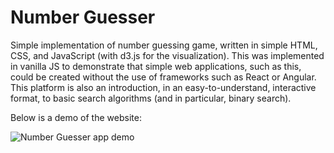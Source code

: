# Number Guesser

Simple implementation of number guessing game, written in simple HTML, CSS, and JavaScript (with d3.js for the visualization). This was implemented in vanilla JS to demonstrate that simple web applications, such as this, could be created without the use of frameworks such as React or Angular. This platform is also an introduction, in an easy-to-understand, interactive format, to basic search algorithms (and in particular, binary search). 

Below is a demo of the website: 

![Number Guesser app demo](assets/number_guesser_demo.gif)
